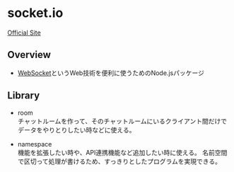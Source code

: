 socket.io
========

[Official Site](https://socket.io/)

Overview
--------

- [WebSocket](websocket.md)というWeb技術を便利に使うためのNode.jsパッケージ

Library
--------

* room  
チャットルームを作って、そのチャットルームにいるクライアント間だけでデータをやりとりしたい時などに使える。

* namespace  
機能を拡張したい時や、API連携機能など追加したい時に使える。
名前空間で区切って処理が書けるため、すっきりとしたプログラムを実現できる。
